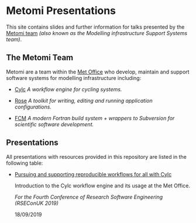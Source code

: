 # Metomi Presentations

This site contains slides and further information for talks presented by the
[Metomi team](href="https://www.metoffice.gov.uk/research/weather/weather-science-it/modelling-support)
*(also known as the Modelling infrastructure Support Systems team)*.

## The Metomi Team

Metomi are a team within the
<a href="https://www.metoffice.gov.uk/">Met Office</a>
who develop, maintain and support software systems for modelling
infrastructure including:

* [Cylc](https://cylc.github.io/)
  *A workflow engine for cycling systems.*

* [Rose](https://metomi.github.io/rose/doc/html/index.html)
  *A toolkit for writing, editing and running application configurations.*

* [FCM](http://metomi.github.io/fcm/doc/)
  *A modern Fortran build system + wrappers to Subversion for scientific
  software development.*

## Presentations

All presentations with resources provided in this repository are listed in the
following table:

* [Pursuing and supporting reproducible workflows for all with Cylc]( RSEConUK2019-Cylc-Talk/)

  Introduction to the Cylc workflow engine and its usage at the Met Office.

  *For the Fourth Conference of Research Software Engineering (RSEConUK 2019)*

  18/09/2019
